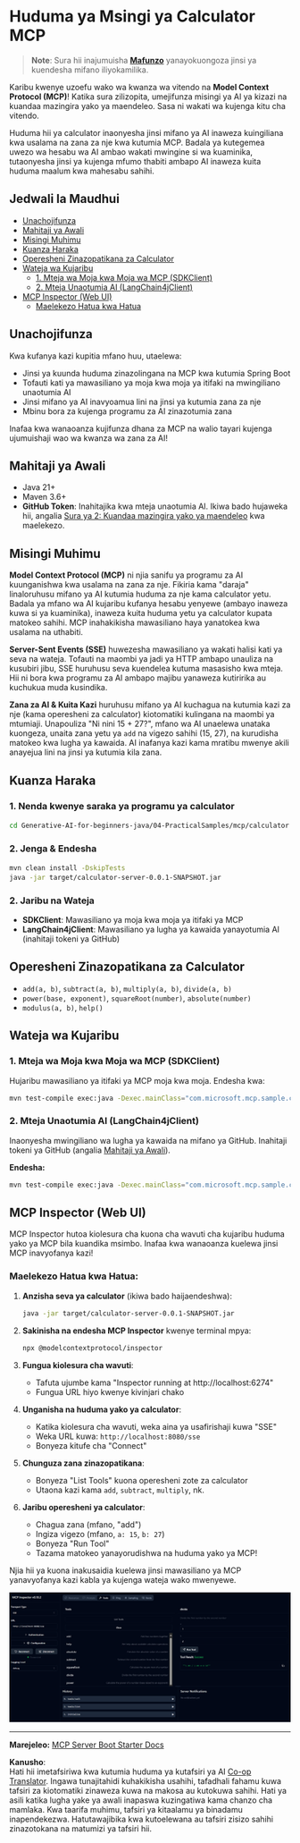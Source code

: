 <!--
CO_OP_TRANSLATOR_METADATA:
{
  "original_hash": "7bf9a4a832911269a8bd0decb97ff36c",
  "translation_date": "2025-07-21T21:26:33+00:00",
  "source_file": "04-PracticalSamples/mcp/calculator/README.md",
  "language_code": "sw"
}
-->
# Huduma ya Msingi ya Calculator MCP

>**Note**: Sura hii inajumuisha [**Mafunzo**](./TUTORIAL.md) yanayokuongoza jinsi ya kuendesha mifano iliyokamilika.

Karibu kwenye uzoefu wako wa kwanza wa vitendo na **Model Context Protocol (MCP)**! Katika sura zilizopita, umejifunza misingi ya AI ya kizazi na kuandaa mazingira yako ya maendeleo. Sasa ni wakati wa kujenga kitu cha vitendo.

Huduma hii ya calculator inaonyesha jinsi mifano ya AI inaweza kuingiliana kwa usalama na zana za nje kwa kutumia MCP. Badala ya kutegemea uwezo wa hesabu wa AI ambao wakati mwingine si wa kuaminika, tutaonyesha jinsi ya kujenga mfumo thabiti ambapo AI inaweza kuita huduma maalum kwa mahesabu sahihi.

## Jedwali la Maudhui

- [Unachojifunza](../../../../../04-PracticalSamples/mcp/calculator)
- [Mahitaji ya Awali](../../../../../04-PracticalSamples/mcp/calculator)
- [Misingi Muhimu](../../../../../04-PracticalSamples/mcp/calculator)
- [Kuanza Haraka](../../../../../04-PracticalSamples/mcp/calculator)
- [Operesheni Zinazopatikana za Calculator](../../../../../04-PracticalSamples/mcp/calculator)
- [Wateja wa Kujaribu](../../../../../04-PracticalSamples/mcp/calculator)
  - [1. Mteja wa Moja kwa Moja wa MCP (SDKClient)](../../../../../04-PracticalSamples/mcp/calculator)
  - [2. Mteja Unaotumia AI (LangChain4jClient)](../../../../../04-PracticalSamples/mcp/calculator)
- [MCP Inspector (Web UI)](../../../../../04-PracticalSamples/mcp/calculator)
  - [Maelekezo Hatua kwa Hatua](../../../../../04-PracticalSamples/mcp/calculator)

## Unachojifunza

Kwa kufanya kazi kupitia mfano huu, utaelewa:
- Jinsi ya kuunda huduma zinazolingana na MCP kwa kutumia Spring Boot
- Tofauti kati ya mawasiliano ya moja kwa moja ya itifaki na mwingiliano unaotumia AI
- Jinsi mifano ya AI inavyoamua lini na jinsi ya kutumia zana za nje
- Mbinu bora za kujenga programu za AI zinazotumia zana

Inafaa kwa wanaoanza kujifunza dhana za MCP na walio tayari kujenga ujumuishaji wao wa kwanza wa zana za AI!

## Mahitaji ya Awali

- Java 21+
- Maven 3.6+
- **GitHub Token**: Inahitajika kwa mteja unaotumia AI. Ikiwa bado hujaweka hii, angalia [Sura ya 2: Kuandaa mazingira yako ya maendeleo](../../../02-SetupDevEnvironment/README.md) kwa maelekezo.

## Misingi Muhimu

**Model Context Protocol (MCP)** ni njia sanifu ya programu za AI kuunganishwa kwa usalama na zana za nje. Fikiria kama "daraja" linaloruhusu mifano ya AI kutumia huduma za nje kama calculator yetu. Badala ya mfano wa AI kujaribu kufanya hesabu yenyewe (ambayo inaweza kuwa si ya kuaminika), inaweza kuita huduma yetu ya calculator kupata matokeo sahihi. MCP inahakikisha mawasiliano haya yanatokea kwa usalama na uthabiti.

**Server-Sent Events (SSE)** huwezesha mawasiliano ya wakati halisi kati ya seva na wateja. Tofauti na maombi ya jadi ya HTTP ambapo unauliza na kusubiri jibu, SSE huruhusu seva kuendelea kutuma masasisho kwa mteja. Hii ni bora kwa programu za AI ambapo majibu yanaweza kutiririka au kuchukua muda kusindika.

**Zana za AI & Kuita Kazi** huruhusu mifano ya AI kuchagua na kutumia kazi za nje (kama operesheni za calculator) kiotomatiki kulingana na maombi ya mtumiaji. Unapouliza "Ni nini 15 + 27?", mfano wa AI unaelewa unataka kuongeza, unaita zana yetu ya `add` na vigezo sahihi (15, 27), na kurudisha matokeo kwa lugha ya kawaida. AI inafanya kazi kama mratibu mwenye akili anayejua lini na jinsi ya kutumia kila zana.

## Kuanza Haraka

### 1. Nenda kwenye saraka ya programu ya calculator
```bash
cd Generative-AI-for-beginners-java/04-PracticalSamples/mcp/calculator
```

### 2. Jenga & Endesha
```bash
mvn clean install -DskipTests
java -jar target/calculator-server-0.0.1-SNAPSHOT.jar
```

### 2. Jaribu na Wateja
- **SDKClient**: Mawasiliano ya moja kwa moja ya itifaki ya MCP
- **LangChain4jClient**: Mawasiliano ya lugha ya kawaida yanayotumia AI (inahitaji tokeni ya GitHub)

## Operesheni Zinazopatikana za Calculator

- `add(a, b)`, `subtract(a, b)`, `multiply(a, b)`, `divide(a, b)`
- `power(base, exponent)`, `squareRoot(number)`, `absolute(number)`
- `modulus(a, b)`, `help()`

## Wateja wa Kujaribu

### 1. Mteja wa Moja kwa Moja wa MCP (SDKClient)
Hujaribu mawasiliano ya itifaki ya MCP moja kwa moja. Endesha kwa:
```bash
mvn test-compile exec:java -Dexec.mainClass="com.microsoft.mcp.sample.client.SDKClient" -Dexec.classpathScope=test
```

### 2. Mteja Unaotumia AI (LangChain4jClient)
Inaonyesha mwingiliano wa lugha ya kawaida na mifano ya GitHub. Inahitaji tokeni ya GitHub (angalia [Mahitaji ya Awali](../../../../../04-PracticalSamples/mcp/calculator)).

**Endesha:**
```bash
mvn test-compile exec:java -Dexec.mainClass="com.microsoft.mcp.sample.client.LangChain4jClient" -Dexec.classpathScope=test
```

## MCP Inspector (Web UI)

MCP Inspector hutoa kiolesura cha kuona cha wavuti cha kujaribu huduma yako ya MCP bila kuandika msimbo. Inafaa kwa wanaoanza kuelewa jinsi MCP inavyofanya kazi!

### Maelekezo Hatua kwa Hatua:

1. **Anzisha seva ya calculator** (ikiwa bado haijaendeshwa):
   ```bash
   java -jar target/calculator-server-0.0.1-SNAPSHOT.jar
   ```

2. **Sakinisha na endesha MCP Inspector** kwenye terminal mpya:
   ```bash
   npx @modelcontextprotocol/inspector
   ```

3. **Fungua kiolesura cha wavuti**:
   - Tafuta ujumbe kama "Inspector running at http://localhost:6274"
   - Fungua URL hiyo kwenye kivinjari chako

4. **Unganisha na huduma yako ya calculator**:
   - Katika kiolesura cha wavuti, weka aina ya usafirishaji kuwa "SSE"
   - Weka URL kuwa: `http://localhost:8080/sse`
   - Bonyeza kitufe cha "Connect"

5. **Chunguza zana zinazopatikana**:
   - Bonyeza "List Tools" kuona operesheni zote za calculator
   - Utaona kazi kama `add`, `subtract`, `multiply`, nk.

6. **Jaribu operesheni ya calculator**:
   - Chagua zana (mfano, "add")
   - Ingiza vigezo (mfano, `a: 15`, `b: 27`)
   - Bonyeza "Run Tool"
   - Tazama matokeo yanayorudishwa na huduma yako ya MCP!

Njia hii ya kuona inakusaidia kuelewa jinsi mawasiliano ya MCP yanavyofanya kazi kabla ya kujenga wateja wako mwenyewe.

![npx inspector](../../../../../translated_images/tool.214c70103694335c4cfdc2d624373dfce4b0162f6aea089ac1da9051fb563b7f.sw.png)

---
**Marejeleo:** [MCP Server Boot Starter Docs](https://docs.spring.io/spring-ai/reference/api/mcp/mcp-server-boot-starter-docs.html)

**Kanusho**:  
Hati hii imetafsiriwa kwa kutumia huduma ya kutafsiri ya AI [Co-op Translator](https://github.com/Azure/co-op-translator). Ingawa tunajitahidi kuhakikisha usahihi, tafadhali fahamu kuwa tafsiri za kiotomatiki zinaweza kuwa na makosa au kutokuwa sahihi. Hati ya asili katika lugha yake ya awali inapaswa kuzingatiwa kama chanzo cha mamlaka. Kwa taarifa muhimu, tafsiri ya kitaalamu ya binadamu inapendekezwa. Hatutawajibika kwa kutoelewana au tafsiri zisizo sahihi zinazotokana na matumizi ya tafsiri hii.